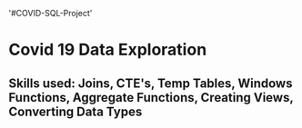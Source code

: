 '#COVID-SQL-Project' 
# Covid 19 Data Exploration 
## Skills used: Joins, CTE's, Temp Tables, Windows Functions, Aggregate Functions, Creating Views, Converting Data Types
